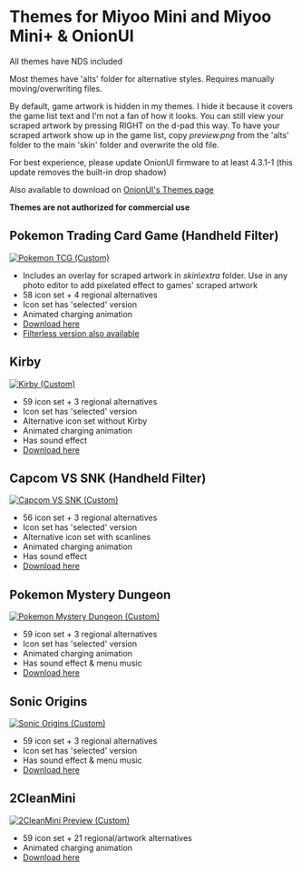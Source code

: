 # Themes for Miyoo Mini and Miyoo Mini+ & OnionUI

All themes have NDS included

Most themes have 'alts' folder for alternative styles. Requires manually moving/overwriting files.

By default, game artwork is hidden in my themes. I hide it because it covers the game list text and I'm not a fan of how it looks. You can still view your scraped artwork by pressing RIGHT on the d-pad this way. To have your scraped artwork show up in the game list, copy *preview.png* from the 'alts' folder to the main 'skin' folder and overwrite the old file.

For best experience, please update OnionUI firmware to at least 4.3.1-1 (this update removes the built-in drop shadow)

Also available to download on [OnionUI's Themes page](https://github.com/OnionUI/Themes/tree/main)

**Themes are not authorized for commercial use**

## Pokemon Trading Card Game (Handheld Filter)
[![Pokemon TCG (Custom)](https://github.com/user-attachments/assets/b6767d2d-80b8-45e6-a6b7-1671f9f06023)](https://github.com/Sheezie/MiyooThemes/raw/refs/heads/main/Pokemon%20TCG%20(Handheld%20Filter)%20by%20Sheezie.zip)
- Includes an overlay for scraped artwork in *skin\extra* folder. Use in any photo editor to add pixelated effect to games' scraped artwork
- 58 icon set + 4 regional alternatives
- Icon set has 'selected' version
- Animated charging animation
- [Download here](https://github.com/Sheezie/MiyooThemes/raw/refs/heads/main/Pokemon%20TCG%20(Handheld%20Filter)%20by%20Sheezie.zip)
- [Filterless version also available](https://github.com/Sheezie/MiyooThemes/raw/refs/heads/main/Pokemon%20TCG%20by%20Sheezie.zip)

## Kirby
[![Kirby (Custom)](https://github.com/user-attachments/assets/6ec9e659-40e0-42f7-99c3-7dcc2d0e8b92)](https://github.com/Sheezie/MiyooThemes/raw/refs/heads/main/Kirby%20by%20Sheezie.zip)
- 59 icon set + 3 regional alternatives
- Icon set has 'selected' version
- Alternative icon set without Kirby
- Animated charging animation
- Has sound effect
- [Download here](https://github.com/Sheezie/MiyooThemes/raw/refs/heads/main/Kirby%20by%20Sheezie.zip)

## Capcom VS SNK (Handheld Filter)
[![Capcom VS SNK (Custom)](https://github.com/user-attachments/assets/02e16f1d-a2b8-4f86-b0f9-0930970fa591)](https://github.com/Sheezie/MiyooThemes/raw/refs/heads/main/Capcom%20SNK%20(Handheld%20Filter)%20by%20Sheezie.zip)
- 56 icon set + 3 regional alternatives
- Icon set has 'selected' version
- Alternative icon set with scanlines
- Animated charging animation
- Has sound effect
- [Download here](https://github.com/Sheezie/MiyooThemes/raw/refs/heads/main/Capcom%20SNK%20(Handheld%20Filter)%20by%20Sheezie.zip)

## Pokemon Mystery Dungeon
[![Pokemon Mystery Dungeon (Custom)](https://github.com/user-attachments/assets/1797c342-e09d-4d4e-93ab-20215cdbb08f)](https://github.com/Sheezie/MiyooThemes/raw/refs/heads/main/Pokemon%20Mystery%20Dungeon%20by%20Sheezie.zip)
- 59 icon set + 3 regional alternatives
- Icon set has 'selected' version
- Animated charging animation
- Has sound effect & menu music
- [Download here](https://github.com/Sheezie/MiyooThemes/raw/refs/heads/main/Pokemon%20Mystery%20Dungeon%20by%20Sheezie.zip)

## Sonic Origins
[![Sonic Origins (Custom)](https://github.com/user-attachments/assets/aa51e4ed-0adb-439c-b9f7-4a83a6eb59ba)](https://github.com/Sheezie/MiyooThemes/raw/refs/heads/main/Sonic%20Origins%20by%20Sheezie.zip)
- 59 icon set + 3 regional alternatives
- Icon set has 'selected' version
- Has sound effect & menu music
- [Download here](https://github.com/Sheezie/MiyooThemes/raw/refs/heads/main/Sonic%20Origins%20by%20Sheezie.zip)

## 2CleanMini
[![2CleanMini Preview (Custom)](https://github.com/user-attachments/assets/33b79235-198d-475f-8e97-c934ff9939b4)](https://github.com/Sheezie/MiyooThemes/raw/refs/heads/main/2CleanMini%20by%20Sheezie.zip)
- 59 icon set + 21 regional/artwork alternatives
- Animated charging animation
- [Download here](https://github.com/Sheezie/MiyooThemes/raw/refs/heads/main/2CleanMini%20by%20Sheezie.zip)
